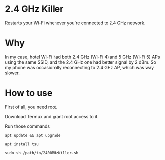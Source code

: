 # 2.4 GHz Killer
Restarts your Wi-Fi whenever you're connected to 2.4 GHz network.

# Why
In my case, hotel Wi-Fi had both 2.4 GHz (Wi-Fi 4) and 5 GHz (Wi-Fi 5) APs using the same SSID, and the 2.4 GHz one had better signal by 2 dBm. So my phone was occasionally reconnecting to 2.4 GHz AP, which was way slower.

# How to use
First of all, you need root.

Download Termux and grant root access to it.

Run those commands
```shell
apt update && apt upgrade
```


```shell
apt install tsu
```


```shell
sudo sh /path/to/2400MHzKiller.sh
```
